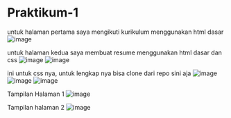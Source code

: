 ﻿# Praktikum-1

untuk halaman pertama saya mengikuti kurikulum menggunakan html dasar
![image](https://user-images.githubusercontent.com/20396585/157829497-c626b346-196c-400b-bc74-b5f2e6882f68.png)

untuk halaman kedua saya membuat resume menggunakan html dasar dan css
![image](https://user-images.githubusercontent.com/20396585/157829673-a4680fe6-6de0-4ee6-bb68-9024643b37d3.png)
![image](https://user-images.githubusercontent.com/20396585/157829701-6716e759-9a31-4761-91bf-a82a20b2c40c.png)

ini untuk css nya, untuk lengkap nya bisa clone dari repo sini aja
![image](https://user-images.githubusercontent.com/20396585/157829730-3b30677b-d166-46fc-b946-535e62f7d572.png)
![image](https://user-images.githubusercontent.com/20396585/157829761-e682fb17-2f90-4f08-96e1-c7ea722f215e.png)
![image](https://user-images.githubusercontent.com/20396585/157829794-4f9b67b6-3f3e-4b98-9227-6b8df31b71ec.png)

Tampilan Halaman 1
![image](https://user-images.githubusercontent.com/20396585/157830031-34d322bf-ac4a-4c53-bc25-cb250b6ac2d7.png)


Tampilan halaman 2
![image](https://user-images.githubusercontent.com/20396585/157829988-01a71efb-b79d-421c-a6f3-b7dfc3b01288.png)

